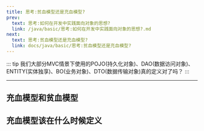 ```yaml
---
title: 思考:贫血模型还是充血模型?
prev:
  text: 思考:如何在开发中实践面向对象的思想?
  link: /java/basic/思考:如何在开发中实践面向对象的思想?.md
next:
  text: 思考:贫血模型还是充血模型?
  link: docs/java/basic/思考:贫血模型还是充血模型?
---
```

::: tip
我们大部分MVC情景下使用的POJO(持久化对象)、DAO(数据访问对象)、ENTITY(实体独享)、BO(业务对象)、DTO(数据传输对象)真的定义对了吗？
:::
<Toc />

---
## 充血模型和贫血模型

## 充血模型该在什么时候定义
